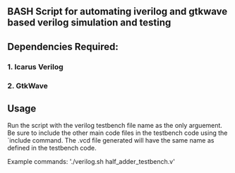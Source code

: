 ## BASH Script for automating iverilog and gtkwave based verilog simulation and testing 
## Dependencies Required:

### 1. Icarus Verilog
### 2. GtkWave

## Usage
Run the script with the verilog testbench file name as the only arguement. Be sure to include the other main code files in the testbench code 
using the `include command. The .vcd file generated will have the same name as defined in the testbench code.

Example commands: './verilog.sh half_adder_testbench.v'
